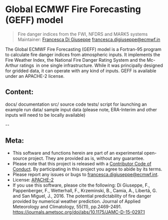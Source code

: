 # Global ECMWF Fire Forecasting (GEFF) model

> Fire danger indices from the FWI, NFDRS and MARK5 systems
> Maintainer: [Francesca Di Giuseppe](https://www.ecmwf.int/en/about/who-we-are/staff-profiles/francesca-di-giuseppe) francesca.digiuseppe@ecmwf.in

The Global ECMWF Fire Forecasting (GEFF) model is a Fortran-95 program to calculate fire danger indices from atmospheric inputs. 
It implements the Fire Weather Index, the National Fire Danger Rating System and the Mc-Arthur ratings in one single infrastructure. 
While it was principally designed for gridded data, it can operate with any kind of inputs.
GEFF is available under an APACHE-2 license.

## Content:
docs/ documentation
src/ source code
tests/ script for launching an example run 
data/ sample input data (please note, ERA-Interim and other inputs will need to be locally available)

--

## Meta:

-   This software and functions herein are part of an experimental open-source project. They are provided as is, without any guarantee.
-   Please note that this project is released with a [Contributor Code of Conduct](CONDUCT.md). By participating in this project you agree to abide by its terms.
-   Please report any issues or bugs to francesca.digiuseppe@ecmwf.int.
-   License: [APACHE-2](LICENSE)
-   If you use this software, please cite the following:
    Di Giuseppe, F., Pappenberger, F., Wetterhall, F., Krzeminski, B., Camia, A., Libertá, G. and San Miguel, J., 2016. 
    The potential predictability of fire danger provided by numerical weather prediction. Journal of Applied Meteorology and Climatology, 55(11), pp.2469-2491.
    https://journals.ametsoc.org/doi/abs/10.1175/JAMC-D-15-0297.1
